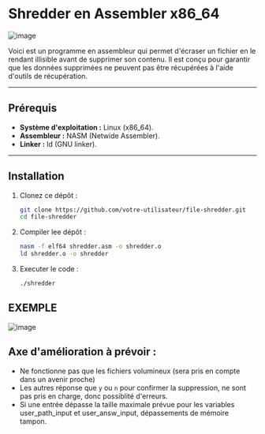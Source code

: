 # Shredder en Assembler x86_64

![image](https://github.com/user-attachments/assets/71b7ec5a-253a-47a3-be96-108926cbc6e5)


Voici est un programme en assembleur qui permet d'écraser un fichier en le rendant illisible avant de supprimer son contenu. 
Il est conçu pour garantir que les données supprimées ne peuvent pas être récupérées à l'aide d'outils de récupération.

---

## Prérequis

- **Système d'exploitation :** Linux (x86_64).
- **Assembleur :** NASM (Netwide Assembler).
- **Linker :** ld (GNU linker).

---

## Installation

1. Clonez ce dépôt :
   ```bash
   git clone https://github.com/votre-utilisateur/file-shredder.git
   cd file-shredder

2. Compiler lee dépôt :
   ```bash
   nasm -f elf64 shredder.asm -o shredder.o
   ld shredder.o -o shredder

3. Executer le code :
   ```bash
   ./shredder

## EXEMPLE

![image](https://github.com/user-attachments/assets/5243f4e5-3fa1-4d49-8b3c-b9b6f22414c6)


## Axe d'amélioration à prévoir : 

- Ne fonctionne pas que les fichiers volumineux (sera pris en compte dans un avenir proche)
- Les autres réponse que `y` ou `n` pour confirmer la suppression, ne sont pas pris en charge, donc possiblité d'erreurs.
- Si une entrée dépasse la taille maximale prévue pour les variables user_path_input et user_answ_input, dépassements de mémoire tampon.
